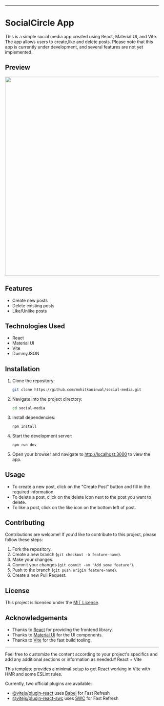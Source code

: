 
---

# SocialCircle App

This is a simple social media app created using React, Material UI, and Vite. The app allows users to create,like and delete posts. Please note that this app is currently under development, and several features are not yet implemented.

## Preview
<img width="650px" src="https://github.com/mohitkaninwal/social-media/assets/89794081/06349b88-9047-4b78-b59c-7d43b0987405"/>



## Features

- Create new posts
- Delete existing posts
- Like/Unlike posts

## Technologies Used

- React
- Material UI
- Vite
- DummyJSON

## Installation

1. Clone the repository:

   ```bash
   git clone https://github.com/mohitkaninwal/social-media.git
   ```

2. Navigate into the project directory:

   ```bash
   cd social-media
   ```

3. Install dependencies:

   ```bash
   npm install
   ```

4. Start the development server:

   ```bash
   npm run dev
   ```

5. Open your browser and navigate to [http://localhost:3000](http://localhost:3000) to view the app.

## Usage

- To create a new post, click on the "Create Post" button and fill in the required information.
- To delete a post, click on the delete icon next to the post you want to delete.
- To like a post, click on the like icon on the bottom left of post.

## Contributing

Contributions are welcome! If you'd like to contribute to this project, please follow these steps:

1. Fork the repository.
2. Create a new branch (`git checkout -b feature-name`).
3. Make your changes.
4. Commit your changes (`git commit -am 'Add some feature'`).
5. Push to the branch (`git push origin feature-name`).
6. Create a new Pull Request.

## License

This project is licensed under the [MIT License](LICENSE).

## Acknowledgements

- Thanks to [React](https://reactjs.org/) for providing the frontend library.
- Thanks to [Material UI](https://mui.com/) for the UI components.
- Thanks to [Vite](https://vitejs.dev/) for the fast build tooling.

---

Feel free to customize the content according to your project's specifics and add any additional sections or information as needed.# React + Vite

This template provides a minimal setup to get React working in Vite with HMR and some ESLint rules.

Currently, two official plugins are available:

- [@vitejs/plugin-react](https://github.com/vitejs/vite-plugin-react/blob/main/packages/plugin-react/README.md) uses [Babel](https://babeljs.io/) for Fast Refresh
- [@vitejs/plugin-react-swc](https://github.com/vitejs/vite-plugin-react-swc) uses [SWC](https://swc.rs/) for Fast Refresh
